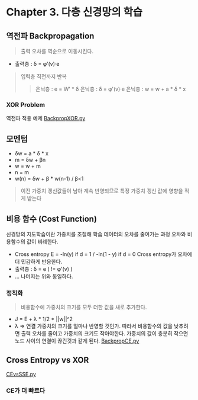 Chapter 3. 다층 신경망의 학습
====================

## 역전파 Backpropagation
> 출력 오차를 역순으로 이동시킨다.
+ 출력층 : δ = φ'(v)·e
> 입력층 직전까지 반복
>> 은닉층 : e = W' * δ 
>> 은닉층 : δ = φ'(v)·e
>> 은닉층 : w = w + a * δ * x 

### XOR Problem
역전파 적용 예제
[BackpropXOR.py](ch3_Multi_Layer_Network/BackpropXOR.py)

## 모멘텀
+ δw = a * δ * x
+ m = δw + βn 
+ w = w + m
+ n = m
+ w(n) = δw  + β * w(n-1) / β<1
> 이전 가중치 갱신값들이 남아 계속 반영되므로 특정 가중치 갱신 값에 영향을 적게 받는다

## 비용 함수 (Cost Function)
신경망의 지도학습이란 가중치를 조절해 학습 데이터의 오차를 줄여가는 과정
오차와 비용함수의 값이 비례한다.

+ Cross entropy E = -ln(y) if d = 1 / -ln(1 - y) if d = 0
Cross entropy가 오차에 더 민감하게 반응한다.
+ 출력층 : δ = e ( != φ'(v) ) 
+ ... 나머지는 위와 동일하다.

### 정칙화
> 비용함수에 가중치의 크기를 모두 더한 값을 새로 추가한다.
+ J = E + λ * 1/2 * ||w||^2
+ λ => 연결 가중치의 크기를 얼마나 반영할 것인가.
따라서 비용함수의 값을 낮추려면 출력 오차를 줄이고 가중치의 크기도 작아야한다.
가중치의 값이 충분히 작으면 노드 사이의 연결이 끊긴것과 같게 된다.
[BackpropCE.py](ch3_Multi_Layer_Network/BackpropCE.py)

## Cross Entropy vs XOR 
[CEvsSSE.py](ch3_Multi_Layer_Network/CEvsSSE.py)
### CE가 더 빠르다 